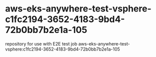 # aws-eks-anywhere-test-vsphere-c1fc2194-3652-4183-9bd4-72b0bb7b2e1a-105
repository for use with E2E test job aws-eks-anywhere-test-vsphere:c1fc2194-3652-4183-9bd4-72b0bb7b2e1a-105
